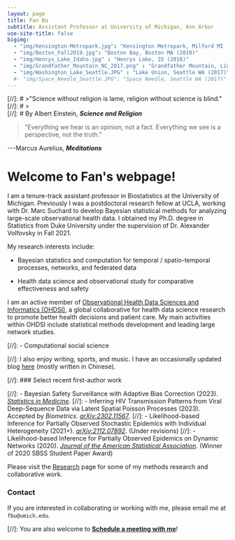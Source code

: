 ```yaml
---
layout: page
title: Fan Bu
subtitle: Assistant Professor at University of Michigan, Ann Arbor
use-site-title: false
bigimg:
  - "img/Kensington-Metropark.jpg": "Kensington Metropark, Milford MI (2023)"
  - "img/Boston_Fall2019.jpg": "Boston Bay, Boston MA (2019)"
  - "img/Henrys_Lake_Idaho.jpg" : "Henrys Lake, ID (2018)"
  - "img/Grandfather_Mountain_NC_2017.png" : "Grandfather Mountain, Linville NC (2017)"
  - "img/Washington_Lake_Seattle.JPG" : "Lake Union, Seattle WA (2017)"
  #- "img/Space_Needle_Seattle.JPG": "Space Needle, Seattle WA (2017)"
---
```


[//]: # >"Science without religion is lame, religion without science is blind." 
[//]: # >  
[//]: # By Albert Einstein, **_Science and Religion_**  


> "Everything we hear is an opinion, not a fact. Everything we see is a perspective, not the truth."
>
---Marcus Aurelius, **_Meditations_**

# Welcome to Fan's webpage!

I am a tenure-track assistant professor in Biostatistics at the University of Michigan. Previously I was a postdoctoral research fellow at UCLA, working with Dr. Marc Suchard to develop Bayesian statistical methods for analyzing large-scale observational health data. I obtained my Ph.D. degree in Statistics from Duke University under the supervision of Dr. Alexander Volfovsky in Fall 2021. 


My research interests include:

- Bayesian statistics and computation for temporal / spatio-temporal processes, networks, and federated data

- Health data science and observational study for comparative effectiveness and safety

I am an active member of [Observational Health Data Sciences and Informatics (OHDSI)](https://www.ohdsi.org/), 
a global collaborative for health data science research to promote better health decisions and patient care. 
My main activities within OHDSI include statistical methods development and leading large network studies. 


[//]:  - Computational social science

[//]: I also enjoy writing, sports, and music. I have an occasionally updated blog [here](https://fanbublog.wordpress.com/) (mostly written in Chinese). 

[//]: ### Select recent first-author work

[//]: - Bayesian Safety Surveillance with Adaptive Bias Correction (2023). [_Statistics in Medicine_](https://onlinelibrary.wiley.com/doi/10.1002/sim.9968). 
[//]: - Inferring HIV Transmission Patterns from Viral Deep-Sequence Data via Latent Spatial Poisson Processes (2023). Accepted by _Biometrics_. [_arXiv:2302.11567_](https://arxiv.org/abs/2302.11567). 
[//]: - Likelihood-based Inference for Partially Observed Stochastic Epidemics with Individual Heterogeneity (2021+). [_arXiv:2112.07892_](https://arxiv.org/abs/2112.07892). (Under revisions)
[//]: - Likelihood-based Inference for Partially Observed Epidemics on Dynamic Networks (2020). [_Journal of the American Statistical Association_](https://www.tandfonline.com/doi/abs/10.1080/01621459.2020.1790376). (Winner of 2020 SBSS Student Paper Award)

Please visit the [Research](https://fanbu1995.github.io/research) page for some of my methods research and collaborative work. 

### Contact 
If you are interested in collaborating or working with me, please email me at ``fbu@umich.edu``.

[//]: You are also welcome to [**Schedule a meeting with me**](https://calendly.com/fanbu)!
